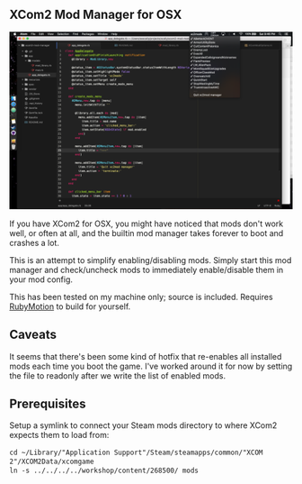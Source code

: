 XCom2 Mod Manager for OSX
----

![Alt text](/docs/demo1.png "Optional Title")

If you have XCom2 for OSX, you might have noticed that mods don't work well, or often at all, and the builtin mod manager takes forever to boot and crashes a lot.

This is an attempt to simplify enabling/disabling mods. Simply start this mod manager and check/uncheck mods to immediately enable/disable them in your mod config.

This has been tested on my machine only; source is included. Requires [RubyMotion](http://www.rubymotion.com/download/) to build for yourself.

Caveats
---

It seems that there's been some kind of hotfix that re-enables all installed mods each time you boot the game. I've worked around it for now by setting the file to readonly after we write the list of enabled mods. 

Prerequisites
---

Setup a symlink to connect your Steam mods directory to where XCom2 expects them to load from:

```
cd ~/Library/"Application Support"/Steam/steamapps/common/"XCOM 2"/XCOM2Data/xcomgame
ln -s ../../../../workshop/content/268500/ mods
```
